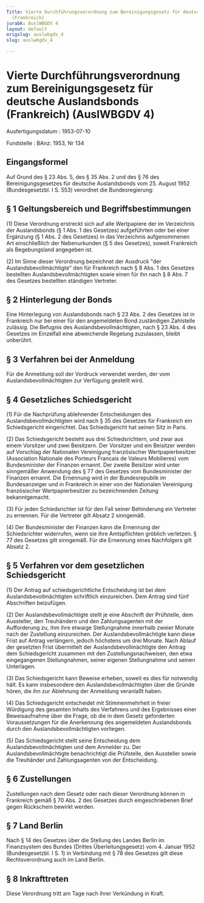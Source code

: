 ```yaml
---
Title: Vierte Durchführungsverordnung zum Bereinigungsgesetz für deutsche Auslandsbonds
  (Frankreich)
jurabk: AuslWBGDV 4
layout: default
origslug: auslwbgdv_4
slug: auslwbgdv_4

---
```


# Vierte Durchführungsverordnung zum Bereinigungsgesetz für deutsche Auslandsbonds (Frankreich) (AuslWBGDV 4)

Ausfertigungsdatum
:   1953-07-10

Fundstelle
:   BAnz: 1953, Nr 134



## Eingangsformel

Auf Grund des § 23 Abs. 5, des § 35 Abs. 2 und des § 76 des
Bereinigungsgesetzes für deutsche Auslandsbonds vom 25. August 1952
(Bundesgesetzbl. I S. 553) verordnet die Bundesregierung:


## § 1 Geltungsbereich und Begriffsbestimmungen

(1) Diese Verordnung erstreckt sich auf alle Wertpapiere der im
Verzeichnis der Auslandsbonds (§ 1 Abs. 1 des Gesetzes) aufgeführten
oder bei einer Ergänzung
(§ 1 Abs. 2 des Gesetzes) in das Verzeichnis aufgenommenen Art
einschließlich der Nebenurkunden (§ 5 des Gesetzes), soweit Frankreich
als Begebungsland angegeben ist.

(2) Im Sinne dieser Verordnung bezeichnet der Ausdruck "der
Auslandsbevollmächtigte" den für Frankreich nach § 8 Abs. 1 des
Gesetzes bestellten Auslandsbevollmächtigten sowie einen für ihn nach
§ 8 Abs. 7 des Gesetzes bestellten ständigen Vertreter.


## § 2 Hinterlegung der Bonds

Eine Hinterlegung von Auslandsbonds nach § 23 Abs. 2 des Gesetzes ist
in Frankreich nur bei einer für den angemeldeten Bond zuständigen
Zahlstelle zulässig. Die Befugnis des Auslandsbevollmächtigten, nach §
23 Abs. 4 des Gesetzes im Einzelfall eine abweichende Regelung
zuzulassen, bleibt unberührt.


## § 3 Verfahren bei der Anmeldung

Für die Anmeldung soll der Vordruck verwendet werden, der vom
Auslandsbevollmächtigten zur Verfügung gestellt wird.


## § 4 Gesetzliches Schiedsgericht

(1) Für die Nachprüfung ablehnender Entscheidungen des
Auslandsbevollmächtigten wird nach § 35 des Gesetzes für Frankreich
ein Schiedsgericht eingerichtet. Das Schiedsgericht hat seinen Sitz in
Paris.

(2) Das Schiedsgericht besteht aus drei Schiedsrichtern, und zwar aus
einem Vorsitzer und zwei Beisitzern. Der Vorsitzer und ein Beisitzer
werden auf Vorschlag der Nationalen Vereinigung französischer
Wertpapierbesitzer (Association Nationale des Porteurs Francais de
Valeurs Mobilieres) vom Bundesminister der Finanzen ernannt. Der
zweite Beisitzer wird unter sinngemäßer Anwendung des § 77 des
Gesetzes vom Bundesminister der Finanzen ernannt. Die Ernennung wird
in der Bundesrepublik im Bundesanzeiger und in Frankreich in einer von
der Nationalen Vereinigung französischer Wertpapierbesitzer zu
bezeichnenden Zeitung bekanntgemacht.

(3) Für jeden Schiedsrichter ist für den Fall seiner Behinderung ein
Vertreter zu ernennen. Für die Vertreter gilt Absatz 2 sinngemäß.

(4) Der Bundesminister der Finanzen kann die Ernennung der
Schiedsrichter widerrufen, wenn sie ihre Amtspflichten gröblich
verletzen. § 77 des Gesetzes gilt sinngemäß. Für die Ernennung eines
Nachfolgers gilt Absatz 2.


## § 5 Verfahren vor dem gesetzlichen Schiedsgericht

(1) Der Antrag auf schiedsgerichtliche Entscheidung ist bei dem
Auslandsbevollmächtigten schriftlich einzureichen. Dem Antrag sind
fünf Abschriften beizufügen.

(2) Der Auslandsbevollmächtigte stellt je eine Abschrift der
Prüfstelle, dem Aussteller, den Treuhändern und den Zahlungsagenten
mit der Aufforderung zu, ihm ihre etwaige Stellungnahme innerhalb
zweier Monate nach der Zustellung einzureichen. Der
Auslandsbevollmächtigte kann diese Frist auf Antrag verlängern, jedoch
höchstens um drei Monate. Nach Ablauf der gesetzten Frist übermittelt
der Auslandsbevollmächtigte den Antrag dem Schiedsgericht zusammen mit
den Zustellungsnachweisen, den etwa eingegangenen Stellungnahmen,
seiner eigenen Stellungnahme und seinen Unterlagen.

(3) Das Schiedsgericht kann Beweise erheben, soweit es dies für
notwendig hält. Es kann insbesondere den Auslandsbevollmächtigten über
die Gründe hören, die ihn zur Ablehnung der Anmeldung veranlaßt haben.

(4) Das Schiedsgericht entscheidet mit Stimmenmehrheit in freier
Würdigung des gesamten Inhalts des Verfahrens und des Ergebnisses
einer Beweisaufnahme über die Frage, ob die in dem Gesetz geforderten
Voraussetzungen für die Anerkennung des angemeldeten Auslandsbonds
durch den Auslandsbevollmächtigten vorliegen.

(5) Das Schiedsgericht stellt seine Entscheidung dem
Auslandsbevollmächtigten und dem Anmelder zu. Der
Auslandsbevollmächtigte benachrichtigt die Prüfstelle, den Aussteller
sowie die Treuhänder und Zahlungsagenten von der Entscheidung.


## § 6 Zustellungen

Zustellungen nach dem Gesetz oder nach dieser Verordnung können in
Frankreich gemäß § 70 Abs. 2 des Gesetzes durch eingeschriebenen Brief
gegen Rückschein bewirkt werden.


## § 7 Land Berlin

Nach § 14 des Gesetzes über die Stellung des Landes Berlin im
Finanzsystem des Bundes (Drittes Überleitungsgesetz) vom 4. Januar
1952 (Bundesgesetzbl. I S. 1) in Verbindung mit § 78 des Gesetzes gilt
diese Rechtsverordnung auch im Land Berlin.


## § 8 Inkrafttreten

Diese Verordnung tritt am Tage nach ihrer Verkündung in Kraft.

